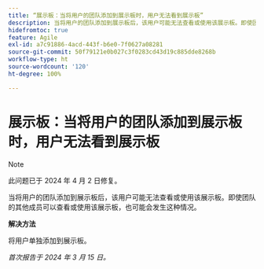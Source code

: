 ```yaml
---
title: “展示板：当将用户的团队添加到展示板时，用户无法看到展示板”
description: 当将用户的团队添加到展示板后，该用户可能无法查看或使用该展示板。即使团队的其他成员可以查看或使用该展示板，也可能会发生这种情况。有解决方法可用。
hidefromtoc: true
feature: Agile
exl-id: a7c91886-4acd-443f-b6e0-7f0627a08281
source-git-commit: 50f79121e0b027c3f0283cd43d19c885dde8268b
workflow-type: ht
source-wordcount: '120'
ht-degree: 100%

---
```


# 展示板：当将用户的团队添加到展示板时，用户无法看到展示板

>[!NOTE]
>
>此问题已于 2024 年 4 月 2 日修复。

当将用户的团队添加到展示板后，该用户可能无法查看或使用该展示板。即使团队的其他成员可以查看或使用该展示板，也可能会发生这种情况。

**解决方法**

将用户单独添加到展示板。

_首次报告于 2024 年 3 月 15 日。_
